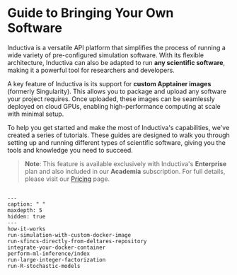 # Guide to Bringing Your Own Software
Inductiva is a versatile API platform that simplifies the process of running a wide variety of pre-configured simulation software. With its flexible architecture, Inductiva can also be adapted to run **any scientific software**, making it a powerful tool for researchers and developers.

A key feature of Inductiva is its support for **custom Apptainer images** (formerly Singularity). This allows you to package and upload any software your project requires. Once uploaded, these images can be seamlessly deployed on cloud GPUs, enabling high-performance computing at scale with minimal setup. 

To help you get started and make the most of Inductiva's capabilities, we've created a series of tutorials. These guides are designed to walk you through setting up and running different types of scientific software, giving you the tools and knowledge you need to succeed.

> **Note**: This feature is available exclusively with Inductiva's **Enterprise** 
plan and also included in our **Academia** subscription. For full details, 
please visit our [Pricing](https://inductiva.ai/pricing) page.

```{banner_small}
```

```{toctree}
---
caption: " "
maxdepth: 5
hidden: true
---
how-it-works
run-simulation-with-custom-docker-image
run-sfincs-directly-from-deltares-repository
integrate-your-docker-container
perform-ml-inference/index
run-large-integer-factorization
run-R-stochastic-models
```
